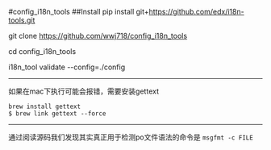#config_i18n_tools
##Install
pip install git+https://github.com/edx/i18n-tools.git

git clone https://github.com/wwj718/config_i18n_tools

cd config_i18n_tools

i18n_tool validate --config=./config


---

如果在mac下执行可能会报错，需要安装gettext

```
brew install gettext  
$ brew link gettext --force
```

---

通过阅读源码我们发现其实真正用于检测po文件语法的命令是 `msgfmt -c FILE`
